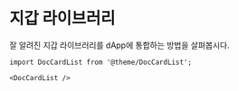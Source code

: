 # 지갑 라이브러리

잘 알려진 지갑 라이브러리를 dApp에 통합하는 방법을 살펴봅시다.

```mdx-code-block
import DocCardList from '@theme/DocCardList';

<DocCardList />
```